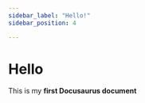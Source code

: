 ```yaml
---
sidebar_label: "Hello!"
sidebar_position: 4

---
```


# Hello 
This is my **first Docusaurus document**